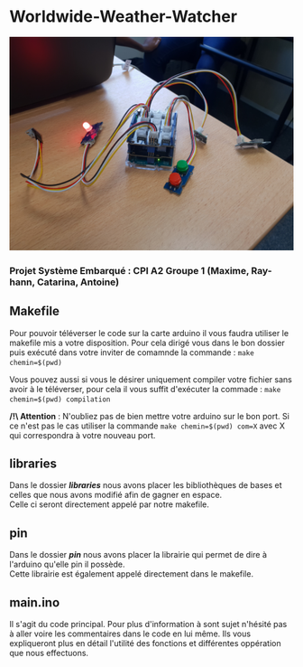 # Worldwide-Weather-Watcher

![](https://github.com/MaxLinkle/Worldwide-Weather-Watcher/blob/master/carte.jpg)

### Projet Système Embarqué : CPI A2 Groupe 1 (Maxime, Ray-hann, Catarina, Antoine)

## Makefile

Pour pouvoir téléverser le code sur la carte arduino il vous faudra utiliser le makefile mis a votre disposition.
Pour cela dirigé vous dans le bon dossier puis exécuté dans votre inviter de comamnde la commande : `make chemin=$(pwd)`  

Vous pouvez aussi si vous le désirer uniquement compiler votre fichier sans avoir à le téléverser, pour cela il vous suffit d'exécuter la commade : `make chemin=$(pwd) compilation`

**/!\ Attention** : N'oubliez pas de bien mettre votre arduino sur le bon port. Si ce n'est pas le cas utiliser la commande `make chemin=$(pwd) com=X` avec X qui correspondra à votre nouveau port.

## libraries

Dans le dossier ***libraries*** nous avons placer les bibliothèques de bases et celles que nous avons modifié afin de gagner en espace.  
Celle ci seront directement appelé par notre makefile.

## pin

Dans le dossier ***pin*** nous avons placer la librairie qui permet de dire à l'arduino qu'elle pin il possède.  
Cette librairie est également appelé directement dans le makefile.

## main.ino

Il s'agit du code principal. 
Pour plus d'information à sont sujet n'hésité pas à aller voire les commentaires dans le code en lui même.
Ils vous expliqueront plus en détail l'utilité des fonctions et différentes oppération que nous effectuons. 
